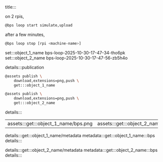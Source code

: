 title:::

on 2 rpis,

```bash
@bps loop start simulate,upload
```

after a few minutes,

```bash
@bps loop stop [rpi <machine-name>]
```

set:::object_1_name bps-loop-2025-10-30-17-47-34-tho6pk
set:::object_2_name bps-loop-2025-10-30-17-47-56-zb5h4o

details:::publication
```bash
@assets publish \
	download,extensions=png,push \
	get:::object_1_name

@assets publish \
	download,extensions=png,push \
	get:::object_2_name
```
details:::

| | |
|-|-|
| assets:::get:::object_1_name/bps.png | assets:::get:::object_2_name/bps.png |

details:::get:::object_1_name/metadata
metadata:::get:::object_1_name:::bps
details:::

details:::get:::object_2_name/metadata
metadata:::get:::object_2_name:::bps
details:::
